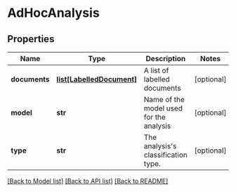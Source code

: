 # AdHocAnalysis

## Properties
Name | Type | Description | Notes
------------ | ------------- | ------------- | -------------
**documents** | [**list[LabelledDocument]**](LabelledDocument.md) | A list of labelled documents | [optional] 
**model** | **str** | Name of the model used for the analysis | [optional] 
**type** | **str** | The analysis&#39;s classification type. | [optional] 

[[Back to Model list]](../README.md#documentation-for-models) [[Back to API list]](../README.md#documentation-for-api-endpoints) [[Back to README]](../README.md)



